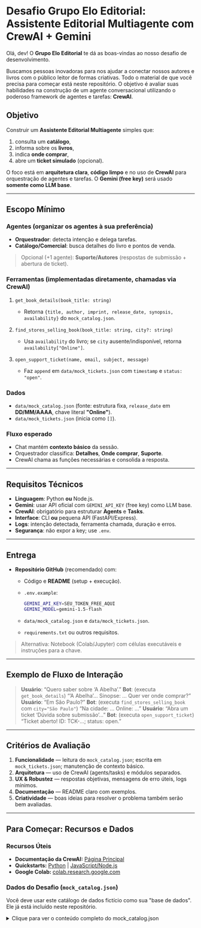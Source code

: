 # Desafio Grupo Elo Editorial: Assistente Editorial Multiagente com CrewAI + Gemini

Olá, dev! O **Grupo Elo Editorial** te dá as boas-vindas ao nosso desafio de desenvolvimento.

Buscamos pessoas inovadoras para nos ajudar a conectar nossos autores e livros com o público leitor de formas criativas. Todo o material de que você precisa para começar está neste repositório. O objetivo é avaliar suas habilidades na construção de um agente conversacional utilizando o poderoso framework de agentes e tarefas: **CrewAI**.

## Objetivo

Construir um **Assistente Editorial Multiagente** simples que:

1. consulta um **catálogo**,
2. informa sobre os **livros**,
2. indica **onde comprar**,
3. abre um **ticket simulado** (opcional).

O foco está em **arquitetura clara**, **código limpo** e no uso de **CrewAI** para orquestração de agentes e tarefas.
O **Gemini (free key)** será usado **somente como LLM base**.

---

## Escopo Mínimo

### Agentes (organizar os agentes à sua preferência)

* **Orquestrador**: detecta intenção e delega tarefas.
* **Catálogo/Comercial**: busca detalhes do livro e pontos de venda.

> Opcional (+1 agente): **Suporte/Autores** (respostas de submissão + abertura de ticket).

### Ferramentas (implementadas diretamente, chamadas via CrewAI)

1. `get_book_details(book_title: string)`

   * Retorna `{title, author, imprint, release_date, synopsis, availability}` do `mock_catalog.json`.
2. `find_stores_selling_book(book_title: string, city?: string)`

   * Usa `availability` do livro; se `city` ausente/indisponível, retorna `availability["Online"]`.
3. `open_support_ticket(name, email, subject, message)`

   * Faz `append` em `data/mock_tickets.json` com `timestamp` e `status: "open"`.

### Dados

* `data/mock_catalog.json` (fonte: estrutura fixa, `release_date` em **DD/MM/AAAA**, chave literal **"Online"**).
* `data/mock_tickets.json` (inicia como `[]`).

### Fluxo esperado

* Chat mantém **contexto básico** da sessão.
* Orquestrador classifica: **Detalhes**, **Onde comprar**, **Suporte**.
* CrewAI chama as funções necessárias e consolida a resposta.

---

## Requisitos Técnicos

* **Linguagem**: Python **ou** Node.js.
* **Gemini**: usar API oficial com `GEMINI_API_KEY` (free key) como LLM base.
* **CrewAI**: obrigatório para estruturar **Agents** e **Tasks**.
* **Interface**: CLI **ou** pequena API (FastAPI/Express).
* **Logs**: intenção detectada, ferramenta chamada, duração e erros.
* **Segurança**: não expor a key; use `.env`.

---

## Entrega

* **Repositório GitHub** (recomendado) com:

  * Código e **README** (setup + execução).
  * `.env.example`:

    ```bash
    GEMINI_API_KEY=SEU_TOKEN_FREE_AQUI
    GEMINI_MODEL=gemini-1.5-flash
    ```
  * `data/mock_catalog.json` e `data/mock_tickets.json`.
  * `requirements.txt` ou outros requisitos.

> Alternativa: Notebook (Colab/Jupyter) com células executáveis e instruções para a chave.

---

## Exemplo de Fluxo de Interação

> **Usuário**: “Quero saber sobre ‘A Abelha’.”
> **Bot**: (executa `get_book_details`) “’A Abelha’… Sinopse: … Quer ver onde comprar?”
> **Usuário**: “Em São Paulo?”
> **Bot**: (executa `find_stores_selling_book` com `city="São Paulo"`) “Na cidade: … Online: …”
> **Usuário**: “Abra um ticket ‘Dúvida sobre submissão’…”
> **Bot**: (executa `open_support_ticket`) “Ticket aberto! ID: TCK-…; status: open.”

---

## Critérios de Avaliação

1. **Funcionalidade** — leitura do `mock_catalog.json`; escrita em `mock_tickets.json`; manutenção de contexto básico.
2. **Arquitetura** — uso de CrewAI (agents/tasks) e módulos separados.
3. **UX & Robustez** — respostas objetivas, mensagens de erro úteis, logs mínimos.
4. **Documentação** — README claro com exemplos.
5. **Criatividade** — boas ideias para resolver o problema também serão bem avaliadas.

---

## Para Começar: Recursos e Dados

### Recursos Úteis

* **Documentação da CrewAI:** [Página Principal](https://docs.crewai.com/en/introduction)
* **Quickstarts:** [Python](https://ai.google.dev/gemini-api/docs/get-started/python) | [JavaScript/Node.js](https://ai.google.dev/gemini-api/docs/get-started/javascript)
* **Google Colab:** [colab.research.google.com](https://colab.research.google.com)

### Dados do Desafio (`mock_catalog.json`)

Você deve usar este catálogo de dados fictício como sua "base de dados". Ele já está incluído neste repositório.

<details>
<summary>Clique para ver o conteúdo completo do mock_catalog.json</summary>

```json
{
  "books": [
    {
      "title": "A Abelha",
      "author": "Milton Célio de Oliveira Filho",
      "imprint": "Elo Editora",
      "release_date": "15/04/2022",
      "synopsis": "Uma obra delicada que explora o universo das abelhas e sua importância para a natureza. Com ilustrações de Olavo Costa, o livro é uma jornada poética e educativa.",
      "availability": {
        "São Paulo": ["Livraria da Vila", "Livraria Cultura"],
        "Rio de Janeiro": ["Livraria Travessa"],
        "Online": ["Amazon.com.br", "Loja Elo Editorial"]
      }
    },
    {
      "title": "A Baleia-azul",
      "author": "Theo de Oliveira",
      "imprint": "Perabook",
      "release_date": "10/09/2023",
      "synopsis": "Acompanhe a vida majestosa do maior animal do planeta. Com ilustrações de Felipe Tognoli, esta obra mergulha nos mistérios dos oceanos de forma cativante.",
      "availability": {
        "São Paulo": ["Blooks Livraria"],
        "Online": ["Amazon.com.br", "Magazine Luiza", "Submarino"]
      }
    },
    {
      "title": "A Bicicleta do Tempo",
      "author": "Daniela Pinotti e Marcelo Maluf",
      "imprint": "Elo Editora",
      "release_date": "20/05/2021",
      "synopsis": "Uma viagem fantástica sobre duas rodas que atravessa gerações e histórias. Ilustrado por Matheus Furtado, este livro fala sobre memória, amizade e as voltas que a vida dá.",
      "availability": {
        "Curitiba": ["Livrarias Curitiba"],
        "Belo Horizonte": ["Livraria Leitura"],
        "Online": ["Amazon.com.br", "Americanas.com"]
      }
    },
    {
      "title": "A Borboleta",
      "author": "Theo de Oliveira",
      "imprint": "Perabook",
      "release_date": "12/02/2024",
      "synopsis": "Celebra a beleza e a transformação da vida através do ciclo da borboleta. As ilustrações de Rosana Ferreira dão cor e vida a esta delicada narrativa.",
      "availability": {
        "Online": ["Amazon.com.br", "Loja Elo Editorial"]
      }
    },
    {
      "title": "A Cinderela dos Cajueiros",
      "author": "Severino Rodrigues",
      "imprint": "Elo Editora",
      "release_date": "30/07/2020",
      "synopsis": "Uma releitura do clássico conto de fadas, ambientado no sertão nordestino. Com a arte de Rodrigo Mafra, a história ganha novos sabores e cores.",
      "availability": {
        "Salvador": ["Livraria LDM"],
        "Rio de Janeiro": ["Livraria Travessa"],
        "Online": ["Amazon.com.br", "Estante Virtual"]
      }
    },
    {
      "title": "A conquista de um sonho",
      "author": "Regina Drummond",
      "imprint": "Perabook",
      "release_date": "18/11/2022",
      "synopsis": "Uma história inspiradora sobre perseverança e a importância de lutar por seus objetivos. Ilustrado pela própria autora, Regina Drummond.",
      "availability": {
        "São Paulo": ["Livraria da Vila", "Livraria Leitura"],
        "Online": ["Amazon.com.br", "Magazine Luiza"]
      }
    },
    {
      "title": "A Cuca",
      "author": "Theo de Oliveira",
      "imprint": "Elo Editora",
      "release_date": "01/08/2021",
      "synopsis": "Mergulhe no folclore brasileiro com esta história sobre a Cuca, a temível feiticeira com cabeça de jacaré. Com vibrantes ilustrações de Danilo Taqueto.",
      "availability": {
        "São Paulo": ["Livraria da Vila"],
        "Salvador": ["Livraria LDM"],
        "Online": ["Amazon.com.br", "Submarino"]
      }
    },
    {
      "title": "A Escola Lá Fora",
      "author": "Janaina Tokitaka",
      "imprint": "Perabook",
      "release_date": "25/03/2023",
      "synopsis": "Uma reflexão sobre o aprendizado que acontece fora das paredes da sala de aula. Escrito e ilustrado por Janaina Tokitaka, o livro convida a explorar o mundo.",
      "availability": {
        "São Paulo": ["Livraria Cultura", "Blooks Livraria"],
        "Online": ["Amazon.com.br", "Loja Elo Editorial"]
      }
    },
    {
      "title": "A estranha atração dos planetas vizinhos",
      "author": "Claudio Fragata",
      "imprint": "Elo Editora",
      "release_date": "09/06/2024",
      "synopsis": "Uma história sobre conexões inesperadas e as forças que nos unem. Escrito e ilustrado com a sensibilidade de Claudio Fragata.",
      "availability": {
        "Rio de Janeiro": ["Livraria Travessa"],
        "Online": ["Amazon.com.br (Pré-venda)"]
      }
    },
    {
      "title": "A Fabulosa Arca de Noá",
      "author": "Leandro Carloni",
      "imprint": "Perabook",
      "release_date": "14/10/2021",
      "synopsis": "Uma divertida e poética releitura da história da Arca de Noé, com personagens cativantes e ilustrações encantadoras de Fernanda Ozilak.",
      "availability": {
        "Curitiba": ["Livrarias Curitiba"],
        "Porto Alegre": ["Livraria Cameron"],
        "Online": ["Amazon.com.br", "Americanas.com"]
      }
    },
    {
      "title": "A Família Formiga",
      "author": "Augusto Pessoa",
      "imprint": "Elo Editora",
      "release_date": "22/08/2022",
      "synopsis": "Descubra o dia a dia de uma agitada família de formigas e aprenda sobre trabalho em equipe e união. Com as divertidas ilustrações de Heitor Neto.",
      "availability": {
        "Belo Horizonte": ["Livraria Leitura"],
        "Online": ["Amazon.com.br", "Magazine Luiza"]
      }
    },
    {
      "title": "A Fantástica Viagem de Okiké, o Macaquinho de Nariz Vermelho",
      "author": "G. Guillen e Marcel Tenório da",
      "imprint": "Perabook",
      "release_date": "03/03/2020",
      "synopsis": "A jornada de um macaquinho especial em busca de aceitação e de seu lugar no mundo. As ilustrações de Cris Mendes dão vida a essa aventura na floresta.",
      "availability": {
        "São Paulo": ["Livraria da Vila"],
        "Online": ["Amazon.com.br", "Estante Virtual"]
      }
    },
    {
      "title": "A Formiga",
      "author": "Milton Célio de Oliveira Filho",
      "imprint": "Elo Editora",
      "release_date": "19/04/2022",
      "synopsis": "Um olhar poético sobre a vida da formiga, sua força e persistência. Com a arte delicada de Ana Laura Alvarenga, o livro encanta pela simplicidade.",
      "availability": {
        "Online": ["Loja Elo Editorial", "Amazon.com.br"]
      }
    },
    {
      "title": "A Girafa",
      "author": "Theo de Oliveira",
      "imprint": "Perabook",
      "release_date": "11/07/2023",
      "synopsis": "Explore a savana e conheça mais sobre a elegante girafa. Um livro informativo e visualmente rico, com ilustrações de Tainan Rocha.",
      "availability": {
        "São Paulo": ["Livraria Cultura"],
        "Rio de Janeiro": ["Livraria Travessa"],
        "Online": ["Amazon.com.br"]
      }
    },
    {
      "title": "A girafa que comeu a lua",
      "author": "Francine Bittencourt",
      "imprint": "Elo Editora",
      "release_date": "08/12/2021",
      "synopsis": "Uma história lúdica sobre sonhos, imaginação e até onde a curiosidade pode nos levar. Com as ilustrações mágicas de Vanessa Prezoto.",
      "availability": {
        "São Paulo": ["Livraria Leitura"],
        "Online": ["Amazon.com.br", "Submarino"]
      }
    },
    {
      "title": "A História de Virgulino",
      "author": "Milton Célio de Oliveira Filho",
      "imprint": "Perabook",
      "release_date": "21/06/2022",
      "synopsis": "Uma narrativa inspirada na figura de Lampião, adaptada para o público jovem. Com a arte em estilo de xilogravura de Adelino Francisco dos Santos Neto.",
      "availability": {
        "Salvador": ["Livraria LDM"],
        "Online": ["Estante Virtual", "Amazon.com.br"]
      }
    },
    {
      "title": "A ilha do tesouro",
      "author": "Robert Louis Stevenson",
      "imprint": "Elo Editora",
      "release_date": "15/01/2022",
      "synopsis": "A clássica aventura de piratas e mapas, em uma edição especial com a arte moderna de Weberson Santiago, que dá nova vida à jornada de Jim Hawkins.",
      "availability": {
        "São Paulo": ["Livraria Cultura", "Livraria Leitura"],
        "Rio de Janeiro": ["Livraria Travessa"],
        "Porto Alegre": ["Livraria Cameron"],
        "Online": ["Amazon.com.br", "Americanas.com", "Estante Virtual"]
      }
    },
    {
      "title": "A jornada de Roweõ",
      "author": "Angela Pappiani",
      "imprint": "Perabook",
      "release_date": "29/09/2020",
      "synopsis": "Baseado em uma história real, o livro narra a jornada de um jovem Xavante. Com as impressionantes ilustrações de Mauricio Negro, é uma obra sobre cultura e resistência.",
      "availability": {
        "São Paulo": ["Blooks Livraria"],
        "Online": ["Amazon.com.br", "Loja Elo Editorial"]
      }
    },
    {
      "title": "A Lenda da Vitória-régia",
      "author": "Alice Bella",
      "imprint": "Elo Editora",
      "release_date": "16/03/2021",
      "synopsis": "O reconto de uma das mais belas lendas do folclore amazônico. A arte de Danilo Taqueto captura a magia e o mistério da história da índia Naiá.",
      "availability": {
        "Manaus": ["Livraria Leitura"],
        "Online": ["Amazon.com.br", "Magazine Luiza"]
      }
    },
    {
      "title": "A Lenda do Guaraná",
      "author": "Theo de Oliveira",
      "imprint": "Perabook",
      "release_date": "16/03/2021",
      "synopsis": "Descubra a origem mítica do guaraná nesta adaptação de uma famosa lenda indígena. As ilustrações de Danilo Taqueto complementam a narrativa.",
      "availability": {
        "Manaus": ["Livraria Leitura"],
        "Online": ["Amazon.com.br", "Submarino"]
      }
    },
    {
      "title": "A mágica história de um livro encontrado",
      "author": "Stella Maris Rezende",
      "imprint": "Elo Editora",
      "release_date": "11/11/2022",
      "synopsis": "Um livro que fala sobre o amor pelos livros e as aventuras que eles podem nos proporcionar. Com ilustrações de Sid Meireles, é uma ode à leitura.",
      "availability": {
        "Belo Horizonte": ["Livraria Leitura"],
        "São Paulo": ["Livraria da Vila"],
        "Online": ["Amazon.com.br", "Estante Virtual"]
      }
    },
    {
      "title": "A megera domada",
      "author": "William Shakespeare",
      "imprint": "Perabook",
      "release_date": "25/02/2023",
      "synopsis": "Uma adaptação moderna e acessível da clássica comédia de Shakespeare, sobre os embates entre Catarina e Petrúquio. Com a arte arrojada de Rodrigo Mafra.",
      "availability": {
        "Online": ["Amazon.com.br", "Loja Elo Editorial", "Americanas.com"]
      }
    },
    {
      "title": "A menina da varanda",
      "author": "Leo Cunha",
      "imprint": "Elo Editora",
      "release_date": "10/03/2018",
      "synopsis": "Uma garota curiosa observa o mundo da sua varanda, criando histórias sobre as pessoas que passam. Uma obra sensível ilustrada por Rogério Coelho.",
      "availability": {
        "São Paulo": ["Livraria da Vila", "Livraria Leitura"],
        "Belo Horizonte": ["Livraria Leitura"],
        "Online": ["Amazon.com.br", "Loja Elo Editorial", "Magazine Luiza"]
      }
    },
    {
      "title": "A Minhoca",
      "author": "Paulla Thompson",
      "imprint": "Perabook",
      "release_date": "07/07/2024",
      "synopsis": "De forma divertida, este livro mostra a importância das minhocas para o solo e para o meio ambiente. Com as bem-humoradas ilustrações de Monge.",
      "availability": {
        "Online": ["Amazon.com.br (Pré-venda)"]
      }
    },
    {
      "title": "A Minhoca com Dor de Barriga",
      "author": "Adriana Yazbek",
      "imprint": "Elo Editora",
      "release_date": "14/01/2020",
      "synopsis": "O que será que uma minhoca comeu para ficar com dor de barriga? Uma história divertida e cheia de imaginação, ilustrada por Isabella Guizalberti.",
      "availability": {
        "São Paulo": ["Livraria Cultura"],
        "Online": ["Amazon.com.br"]
      }
    },
    {
      "title": "A Mula sem Cabeça",
      "author": "Milton Célio de Oliveira Filho",
      "imprint": "Perabook",
      "release_date": "28/10/2021",
      "synopsis": "Mais uma lenda do folclore brasileiro ganha vida nesta obra. Descubra a história da Mula sem Cabeça com as ilustrações de Heitor Neto.",
      "availability": {
        "Online": ["Amazon.com.br", "Estante Virtual"]
      }
    },
    {
      "title": "A Poça d’Água",
      "author": "Ana Rapha Nunes",
      "imprint": "Elo Editora",
      "release_date": "18/05/2023",
      "synopsis": "Uma simples poça d'água pode ser um universo de descobertas e brincadeiras. Com as criativas ilustrações de Paula Kranz.",
      "availability": {
        "São Paulo": ["Livraria da Vila"],
        "Curitiba": ["Livrarias Curitiba"],
        "Online": ["Amazon.com.br"]
      }
    },
    {
      "title": "A poesia do nome",
      "author": "Vários Autores",
      "imprint": "Perabook",
      "release_date": "05/11/2024",
      "synopsis": "Uma antologia que celebra o poder e a beleza dos nomes através de poemas e contos de diversos autores talentosos. Uma coletânea essencial.",
      "availability": {
        "Online": ["Loja Elo Editorial", "Amazon.com.br"]
      }
    },
    {
      "title": "A Princesa e o Jasmim",
      "author": "Georgina Martins",
      "imprint": "Elo Editora",
      "release_date": "12/04/2022",
      "synopsis": "Uma releitura poética de contos orientais, sobre uma princesa e uma flor de jasmim mágica. A arte de Ana Laura Alvarenga transporta o leitor para outro mundo.",
      "availability": {
        "Rio de Janeiro": ["Livraria Travessa"],
        "Online": ["Amazon.com.br", "Magazine Luiza"]
      }
    },
    {
      "title": "A Pulga",
      "author": "Alice Bella",
      "imprint": "Perabook",
      "release_date": "23/08/2023",
      "synopsis": "A vida de uma pulga aventureira que salta de um animal para outro em busca de emoção. Ilustrado de forma cômica por Rosana Ferreira.",
      "availability": {
        "Online": ["Amazon.com.br"]
      }
    },
    {
      "title": "A Tartaruga",
      "author": "Milton Célio de Oliveira Filho",
      "imprint": "Elo Editora",
      "release_date": "15/04/2022",
      "synopsis": "Uma história sobre paciência, sabedoria e o ritmo da natureza, contada pela perspectiva de uma tartaruga. Com as ilustrações de Olavo Costa.",
      "availability": {
        "São Paulo": ["Livraria Leitura"],
        "Online": ["Amazon.com.br", "Loja Elo Editorial"]
      }
    },
    {
      "title": "A vaca que não parava de sonhar",
      "author": "Zil de Paula",
      "imprint": "Perabook",
      "release_date": "09/02/2021",
      "synopsis": "Conheça uma vaca que sonhava em voar, nadar e viajar pelo mundo. Uma história sobre imaginação e não ter medo de ser diferente, com ilustrações de Paula Kranz.",
      "availability": {
        "Belo Horizonte": ["Livraria Leitura"],
        "Online": ["Amazon.com.br", "Americanas.com"]
      }
    },
    {
      "title": "A viagem",
      "author": "Jean Claude Alphen",
      "imprint": "Elo Editora",
      "release_date": "27/06/2023",
      "synopsis": "Um livro de imagens sem texto que narra a emocionante viagem de um menino e seu barco. Escrito e ilustrado por Jean-Claude Alphen.",
      "availability": {
        "São Paulo": ["Livraria da Vila", "Livraria Cultura"],
        "Online": ["Amazon.com.br", "Loja Elo Editorial"]
      }
    },
    {
      "title": "Abecê do macunaíma: O herói da nossa gente",
      "author": "Claudio Fragata",
      "imprint": "Perabook",
      "release_date": "01/02/2024",
      "synopsis": "Uma introdução divertida e acessível ao universo de Macunaíma, o herói sem nenhum caráter de Mário de Andrade. Com a arte icônica de Ciça Fittipaldi.",
      "availability": {
        "Rio de Janeiro": ["Livraria Travessa"],
        "São Paulo": ["Blooks Livraria"],
        "Online": ["Amazon.com.br"]
      }
    },
    {
      "title": "Além do mar",
      "author": "Ana Rapha Nunes",
      "imprint": "Perabook",
      "release_date": "20/10/2025",
      "synopsis": "Uma delicada história sobre conexão e saudade. Ilustrado por Rafa Antón, é um livro sobre as viagens que fazemos por dentro e por fora.",
      "availability": {
        "Online": ["Amazon.com.br (Pré-venda)", "Loja Elo Editorial (Pré-venda)"]
      }
    },
    {
      "title": "Ana bola e outras histórias corajosas",
      "author": "Eliana Martins",
      "imprint": "Elo Editora",
      "release_date": "13/05/2021",
      "synopsis": "Uma coletânea de contos sobre meninas fortes e corajosas que enfrentam seus medos. Com as expressivas ilustrações de Tainan Rocha.",
      "availability": {
        "Online": ["Amazon.com.br", "Magazine Luiza"]
      }
    },
    {
      "title": "Ao sol do novo mundo",
      "author": "Edy Lima",
      "imprint": "Perabook",
      "release_date": "10/08/2022",
      "synopsis": "A saga de uma família de imigrantes que chega ao Brasil em busca de uma nova vida. Uma narrativa histórica com a arte de Taísa Borges.",
      "availability": {
        "São Paulo": ["Livraria Leitura"],
        "Online": ["Amazon.com.br", "Estante Virtual"]
      }
    },
    {
      "title": "As ceroulas do rei",
      "author": "Zil de Paula",
      "imprint": "Elo Editora",
      "release_date": "04/04/2023",
      "synopsis": "Uma releitura bem-humorada do conto 'A Roupa Nova do Rei', mostrando o que acontece quando a verdade é dita. Ilustrado por Marcelo Cardinal.",
      "availability": {
        "Online": ["Amazon.com.br", "Loja Elo Editorial"]
      }
    },
    {
      "title": "As Cores da Gatinha Mimi",
      "author": "Eliana Martins",
      "imprint": "Perabook",
      "release_date": "24/01/2022",
      "synopsis": "A gatinha Mimi muda de cor de acordo com suas emoções. Um livro encantador sobre sentimentos para os pequenos, com a arte de Cris Eich.",
      "availability": {
        "São Paulo": ["Livraria da Vila"],
        "Online": ["Amazon.com.br", "Submarino"]
      }
    },
    {
      "title": "As estranhas criaturas do Sr. K",
      "author": "Franz Kafka",
      "imprint": "Elo Editora",
      "release_date": "30/03/2024",
      "synopsis": "Uma adaptação de contos de Kafka para o público jovem, explorando o bizarro e o absurdo. Com a interpretação visual única de Nat Grego.",
      "availability": {
        "São Paulo": ["Blooks Livraria"],
        "Online": ["Amazon.com.br", "Loja Elo Editorial"]
      }
    },
    {
      "title": "As peripécias da senhora Adélia",
      "author": "Maria Amália Camargo",
      "imprint": "Perabook",
      "release_date": "17/10/2023",
      "synopsis": "Acompanhe as divertidas e inesperadas aventuras de uma senhora cheia de vida e energia. Ilustrado por Vanessa Prezoto.",
      "availability": {
        "Rio de Janeiro": ["Livraria Travessa"],
        "Online": ["Amazon.com.br"]
      }
    },
    {
      "title": "As Torres",
      "author": "Orlando Pedroso",
      "imprint": "Elo Editora",
      "release_date": "06/09/2021",
      "synopsis": "Uma poderosa narrativa visual sobre comunicação e isolamento, contada através da arte de Orlando Pedroso e Rui de Oliveira.",
      "availability": {
        "Online": ["Estante Virtual", "Amazon.com.br"]
      }
    },
    {
      "title": "Autorretrato",
      "author": "Renata Bueno",
      "imprint": "Perabook",
      "release_date": "21/02/2024",
      "synopsis": "Um livro-objeto que convida o leitor a explorar sua própria identidade através da arte. Criado e ilustrado por Renata Bueno.",
      "availability": {
        "São Paulo": ["Blooks Livraria"],
        "Online": ["Loja Elo Editorial"]
      }
    },
    {
      "title": "Barata Tonta",
      "author": "Flávia Savary",
      "imprint": "Elo Editora",
      "release_date": "14/06/2022",
      "synopsis": "Um poema divertido sobre uma barata que se perde e fica tonta. Com as ilustrações bem-humoradas de Bruno Nunes.",
      "availability": {
        "Online": ["Amazon.com.br", "Magazine Luiza"]
      }
    },
    {
      "title": "Barco a Vela",
      "author": "Milton Célio de Oliveira Filho",
      "imprint": "Perabook",
      "release_date": "19/07/2023",
      "synopsis": "A sensação de liberdade e aventura de velejar em um poema visual. Com a arte serena de Paula Kranz, o livro é um convite à contemplação.",
      "availability": {
        "São Paulo": ["Livraria da Vila"],
        "Online": ["Amazon.com.br"]
      }
    },
    {
      "title": "Bate-boca",
      "author": "Claudio Fragata e Raquel Matsushita",
      "imprint": "Elo Editora",
      "release_date": "08/03/2022",
      "synopsis": "Um diálogo poético e visual sobre discussões e pontos de vista. Escrito e ilustrado pela dupla Claudio Fragata e Raquel Matsushita.",
      "availability": {
        "Online": ["Loja Elo Editorial", "Amazon.com.br"]
      }
    },
    {
      "title": "Baticum e o Tambor Real",
      "author": "Cristiane Velasco e Marina Siqueira",
      "imprint": "Perabook",
      "release_date": "23/05/2023",
      "synopsis": "Uma história sobre ritmo, ancestralidade e a cultura afro-brasileira. Com as vibrantes ilustrações de Bruna Lubambo.",
      "availability": {
        "Salvador": ["Livraria LDM"],
        "Rio de Janeiro": ["Livraria Travessa"],
        "Online": ["Amazon.com.br"]
      }
    },
    {
      "title": "Bichão sem coração",
      "author": "Cristiane Velasco",
      "imprint": "Elo Editora",
      "release_date": "12/09/2023",
      "synopsis": "Será que o 'bichão' é tão mau assim? Uma história sobre aparências e a importância de conhecer o outro de verdade. Ilustrado por Bruna Lubambo.",
      "availability": {
        "São Paulo": ["Livraria Leitura"],
        "Online": ["Amazon.com.br", "Submarino"]
      }
    },
    {
      "title": "Bloom",
      "author": "Neville",
      "imprint": "Perabook",
      "release_date": "22/05/2023",
      "synopsis": "Uma graphic novel poética sobre crescimento pessoal e a beleza de florescer no seu próprio tempo. Com a arte marcante de Guilherme Asthma.",
      "availability": {
        "São Paulo": ["Livraria da Vila", "Blooks Livraria"],
        "Curitiba": ["Livrarias Curitiba"],
        "Online": ["Amazon.com.br", "Loja Elo Editorial"]
      }
    }
  ]
}